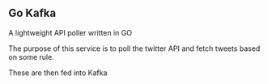 ## Go Kafka

A lightweight API poller written in GO

The purpose of this service is to poll the twitter API and fetch tweets based on some rule.

These are then fed into Kafka
